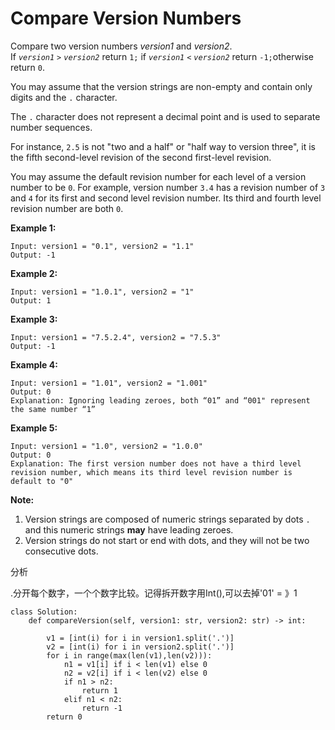 # Compare Version Numbers



Compare two version numbers _version1_ and _version2_.  
If _`version1`_ `>` _`version2`_ return `1;` if _`version1`_ `<` _`version2`_ return `-1;`otherwise return `0`.

You may assume that the version strings are non-empty and contain only digits and the `.` character.

The `.` character does not represent a decimal point and is used to separate number sequences.

For instance, `2.5` is not "two and a half" or "half way to version three", it is the fifth second-level revision of the second first-level revision.

You may assume the default revision number for each level of a version number to be `0`. For example, version number `3.4` has a revision number of `3` and `4` for its first and second level revision number. Its third and fourth level revision number are both `0`.

**Example 1:**

```text
Input: version1 = "0.1", version2 = "1.1"
Output: -1
```

**Example 2:**

```text
Input: version1 = "1.0.1", version2 = "1"
Output: 1
```

**Example 3:**

```text
Input: version1 = "7.5.2.4", version2 = "7.5.3"
Output: -1
```

**Example 4:**

```text
Input: version1 = "1.01", version2 = "1.001"
Output: 0
Explanation: Ignoring leading zeroes, both “01” and “001" represent the same number “1”
```

**Example 5:**

```text
Input: version1 = "1.0", version2 = "1.0.0"
Output: 0
Explanation: The first version number does not have a third level revision number, which means its third level revision number is default to "0"
```

**Note:**

1. Version strings are composed of numeric strings separated by dots `.` and this numeric strings **may** have leading zeroes.
2. Version strings do not start or end with dots, and they will not be two consecutive dots.

分析

.分开每个数字，一个个数字比较。记得拆开数字用Int\(\),可以去掉'01' = 》1

```text
class Solution:
    def compareVersion(self, version1: str, version2: str) -> int:
        
        v1 = [int(i) for i in version1.split('.')]
        v2 = [int(i) for i in version2.split('.')]
        for i in range(max(len(v1),len(v2))):
            n1 = v1[i] if i < len(v1) else 0
            n2 = v2[i] if i < len(v2) else 0
            if n1 > n2:
                return 1
            elif n1 < n2:
                return -1
        return 0
```


